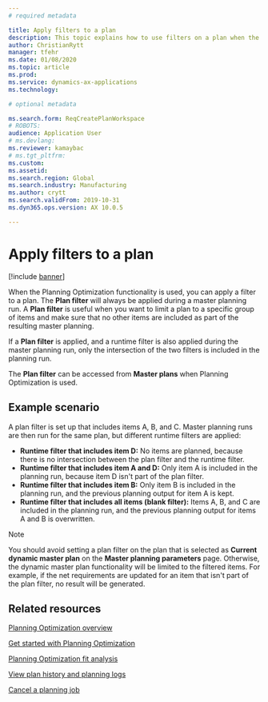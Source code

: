 ```yaml
---
# required metadata

title: Apply filters to a plan
description: This topic explains how to use filters on a plan when the Planning Optimization functionality is used. 
author: ChristianRytt
manager: tfehr
ms.date: 01/08/2020
ms.topic: article
ms.prod: 
ms.service: dynamics-ax-applications
ms.technology: 

# optional metadata

ms.search.form: ReqCreatePlanWorkspace
# ROBOTS: 
audience: Application User
# ms.devlang: 
ms.reviewer: kamaybac
# ms.tgt_pltfrm: 
ms.custom: 
ms.assetid: 
ms.search.region: Global
ms.search.industry: Manufacturing
ms.author: crytt
ms.search.validFrom: 2019-10-31
ms.dyn365.ops.version: AX 10.0.5

---
```

# Apply filters to a plan

[!include [banner](../../includes/banner.md)]

When the Planning Optimization functionality is used, you can apply a filter to a plan. The **Plan filter** will always be applied during a master planning run. A **Plan filter** is useful when you want to limit a plan to a specific group of items and make sure that no other items are included as part of the resulting master planning.

If a **Plan filter** is applied, and a runtime filter is also applied during the master planning run, only the intersection of the two filters is included in the planning run.

The **Plan filter** can be accessed from **Master plans** when Planning Optimization is used.

## Example scenario

A plan filter is set up that includes items A, B, and C. Master planning runs are then run for the same plan, but different runtime filters are applied:

- **Runtime filter that includes item D:** No items are planned, because there is no intersection between the plan filter and the runtime filter.
- **Runtime filter that includes item A and D:** Only item A is included in the planning run, because item D isn't part of the plan filter.
- **Runtime filter that includes item B:** Only item B is included in the planning run, and the previous planning output for item A is kept.
- **Runtime filter that includes all items (blank filter):** Items A, B, and C are included in the planning run, and the previous planning output for items A and B is overwritten.

> [!NOTE]
> You should avoid setting a plan filter on the plan that is selected as **Current dynamic master plan** on the **Master planning parameters** page. Otherwise, the dynamic master plan functionality will be limited to the filtered items. For example, if the net requirements are updated for an item that isn't part of the plan filter, no result will be generated.

## Related resources

[Planning Optimization overview](planning-optimization-overview.md)

[Get started with Planning Optimization](get-started.md)

[Planning Optimization fit analysis](planning-optimization-fit-analysis.md)

[View plan history and planning logs](plan-history-logs.md)

[Cancel a planning job](cancel-planning-job.md)
